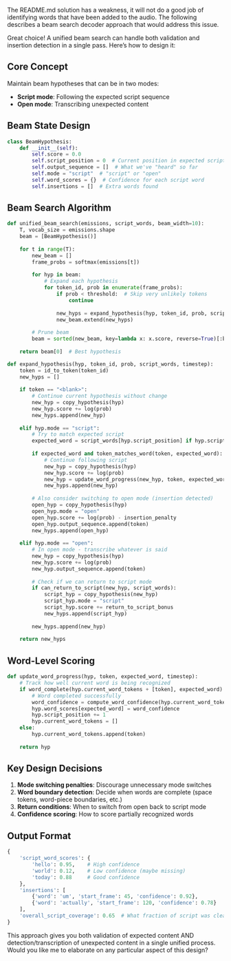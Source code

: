 
The README.md solution has a weakness, it will not do a good job of identifying words that have
been added to the audio.  The following describes a beam search decoder approach that would
address this issue.


Great choice! A unified beam search can handle both validation and insertion detection in a single pass. Here’s how to design it:

## Core Concept

Maintain beam hypotheses that can be in two modes:

- **Script mode**: Following the expected script sequence
- **Open mode**: Transcribing unexpected content

## Beam State Design

```python
class BeamHypothesis:
    def __init__(self):
        self.score = 0.0
        self.script_position = 0  # Current position in expected script
        self.output_sequence = []  # What we've "heard" so far
        self.mode = "script"  # "script" or "open"
        self.word_scores = {}  # Confidence for each script word
        self.insertions = []  # Extra words found
```

## Beam Search Algorithm

```python
def unified_beam_search(emissions, script_words, beam_width=10):
    T, vocab_size = emissions.shape
    beam = [BeamHypothesis()]
    
    for t in range(T):
        new_beam = []
        frame_probs = softmax(emissions[t])
        
        for hyp in beam:
            # Expand each hypothesis
            for token_id, prob in enumerate(frame_probs):
                if prob < threshold:  # Skip very unlikely tokens
                    continue
                
                new_hyps = expand_hypothesis(hyp, token_id, prob, script_words, t)
                new_beam.extend(new_hyps)
        
        # Prune beam
        beam = sorted(new_beam, key=lambda x: x.score, reverse=True)[:beam_width]
    
    return beam[0]  # Best hypothesis

def expand_hypothesis(hyp, token_id, prob, script_words, timestep):
    token = id_to_token(token_id)
    new_hyps = []
    
    if token == "<blank>":
        # Continue current hypothesis without change
        new_hyp = copy_hypothesis(hyp)
        new_hyp.score += log(prob)
        new_hyps.append(new_hyp)
    
    elif hyp.mode == "script":
        # Try to match expected script
        expected_word = script_words[hyp.script_position] if hyp.script_position < len(script_words) else None
        
        if expected_word and token_matches_word(token, expected_word):
            # Continue following script
            new_hyp = copy_hypothesis(hyp)
            new_hyp.score += log(prob)
            new_hyp = update_word_progress(new_hyp, token, expected_word, timestep)
            new_hyps.append(new_hyp)
        
        # Also consider switching to open mode (insertion detected)
        open_hyp = copy_hypothesis(hyp)
        open_hyp.mode = "open"
        open_hyp.score += log(prob) - insertion_penalty
        open_hyp.output_sequence.append(token)
        new_hyps.append(open_hyp)
    
    elif hyp.mode == "open":
        # In open mode - transcribe whatever is said
        new_hyp = copy_hypothesis(hyp)
        new_hyp.score += log(prob)
        new_hyp.output_sequence.append(token)
        
        # Check if we can return to script mode
        if can_return_to_script(new_hyp, script_words):
            script_hyp = copy_hypothesis(new_hyp)
            script_hyp.mode = "script"
            script_hyp.score += return_to_script_bonus
            new_hyps.append(script_hyp)
        
        new_hyps.append(new_hyp)
    
    return new_hyps
```

## Word-Level Scoring

```python
def update_word_progress(hyp, token, expected_word, timestep):
    # Track how well current word is being recognized
    if word_complete(hyp.current_word_tokens + [token], expected_word):
        # Word completed successfully
        word_confidence = compute_word_confidence(hyp.current_word_tokens + [token])
        hyp.word_scores[expected_word] = word_confidence
        hyp.script_position += 1
        hyp.current_word_tokens = []
    else:
        hyp.current_word_tokens.append(token)
    
    return hyp
```

## Key Design Decisions

1. **Mode switching penalties**: Discourage unnecessary mode switches
1. **Word boundary detection**: Decide when words are complete (space tokens, word-piece boundaries, etc.)
1. **Return conditions**: When to switch from open back to script mode
1. **Confidence scoring**: How to score partially recognized words

## Output Format

```python
{
    'script_word_scores': {
        'hello': 0.95,    # High confidence
        'world': 0.12,    # Low confidence (maybe missing)
        'today': 0.88     # Good confidence
    },
    'insertions': [
        {'word': 'um', 'start_frame': 45, 'confidence': 0.92},
        {'word': 'actually', 'start_frame': 120, 'confidence': 0.78}
    ],
    'overall_script_coverage': 0.65  # What fraction of script was clearly spoken
}
```

This approach gives you both validation of expected content AND detection/transcription of unexpected 
content in a single unified process. Would you like me to elaborate on any particular aspect of this 
design?
